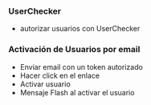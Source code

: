 ### UserChecker

- autorizar usuarios con UserChecker

### Activación de Usuarios por email

- Enviar email con un token autorizado
- Hacer click en el enlace
- Activar usuario
- Mensaje Flash al activar el usuario